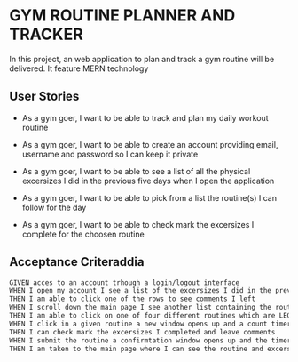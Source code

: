 # GYM ROUTINE PLANNER AND TRACKER

In this project, an web application to plan and track a gym routine will be delivered. It feature MERN technology

## User Stories

* As a gym goer, I want to be able to track and plan my daily workout routine

* As a gym goer, I want to be able to create an account providing email, username and password so I can keep it private

* As a gym goer, I want to be able to see a list of all the physical excersizes I did in the previous five days when I open the application

* As a gym goer, I want to be able to pick from a list the routine(s) I can follow for the day

* As a gym goer, I want to be able to check mark the excersizes I complete for the choosen routine


## Acceptance Criteraddia


```md
GIVEN acces to an account trhough a login/logout interface
WHEN I open my account I see a list of the excersizes I did in the previous five days, showing the routine, the excersizes completed for each routine, time, and date
THEN I am able to click one of the rows to see comments I left
WHEN I scroll down the main page I see another list containing the routines I can follow for my workout day
THEN I am able to click on one of four different routines which are LEGS ROUTINE, CARDIO ROUTINE, ARMS ROUTINE, 
WHEN I click in a given routine a new window opens up and a count timer starts
THEN I can check mark the excersizes I completed and leave comments
WHEN I submit the routine a confirmtation window opens up and the timer stops
THEN I am taken to the main page where I can see the routine and excersizes submitted
